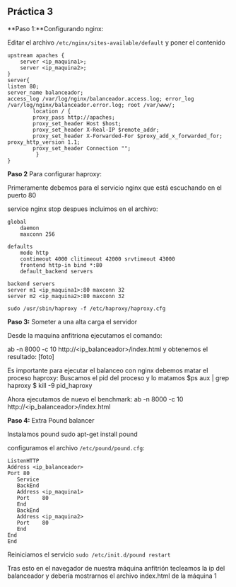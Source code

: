 
## Práctica 3


**Paso 1:**Configurando nginx:

Editar el archivo `/etc/nginx/sites-available/default` y poner el contenido

```
upstream apaches {
	server <ip_maquina1>; 
	server <ip_maquina2>;
}
server{
listen 80;
server_name balanceador;
access_log /var/log/nginx/balanceador.access.log; error_log /var/log/nginx/balanceador.error.log; root /var/www/;
		location / {
		proxy_pass http://apaches;
		proxy_set_header Host $host;
		proxy_set_header X-Real-IP $remote_addr;
		proxy_set_header X-Forwarded-For $proxy_add_x_forwarded_for; proxy_http_version 1.1;
		proxy_set_header Connection "";
		 }
}
```

**Paso 2** Para configurar haproxy:


Primeramente debemos para el servicio nginx que está escuchando en el puerto 80

service  nginx stop
despues incluimos en el archivo:

```
global
	daemon
	maxconn 256
  
defaults
	mode http
	contimeout 4000 clitimeout 42000 srvtimeout 43000
	frontend http-in bind *:80
	default_backend servers

backend servers
server m1 <ip_maquina1>:80 maxconn 32 
server m2 <ip_maquina2>:80 maxconn 32

sudo /usr/sbin/haproxy -f /etc/haproxy/haproxy.cfg
```

**Paso 3:** Someter a una alta carga el servidor


Desde la maquina anfitriona ejecutamos el comando:

ab -n 8000 -c 10 http://<ip_balanceador>/index.html
y obtenemos el resultado:
[foto]

Es importante para ejecutar el balanceo con nginx debemos matar el proceso haproxy:
 Buscamos el pid del proceso y lo matamos
  $ps aux | grep haproxy
  $ kill -9 pid_haproxy

 Ahora ejecutamos de nuevo el benchmark:
 ab -n 8000 -c 10 http://<ip_balanceador>/index.html


**Paso 4:** Extra Pound balancer

Instalamos pound
 sudo apt-get install pound

 configuramos el archivo `/etc/pound/pound.cfg`:

 ```
ListenHTTP
Address <ip_balanceador>
Port 80
	Service
	BackEnd
	Address <ip_maquina1>
	Port    80
	End
	BackEnd
	Address <ip_maquina2>
	Port    80
	End
End
End 
```

 Reiniciamos el servicio `sudo /etc/init.d/pound restart`

 Tras esto en el navegador de nuestra máquina anfitrión tecleamos la ip  del balanceador y debería mostrarnos el archivo index.html de la máquina 1
 



